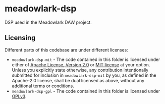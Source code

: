 # meadowlark-dsp
DSP used in the Meadowlark DAW project.

## Licensing

Different parts of this codebase are under different licenses:

* `meadowlark-dsp-mit` - The code contained in this folder is licensed under either of [Apache License, Version 2.0](meadowlark-dsp-mit/LICENSE-APACHE) or [MIT license](meadowlark-dsp-mit/LICENSE-MIT) at your option. Unless you explicitly state otherwise, any contribution intentionally submitted for inclusion in `meadowlark-dsp-mit` by you, as defined in the Apache-2.0 license, shall be dual licensed as above, without any additional terms or conditions.
* `meadowlark-dsp-gpl` - The code contained in this folder is licensed under [GPLv3](meadowlark-dsp-gpl/LICENSE).